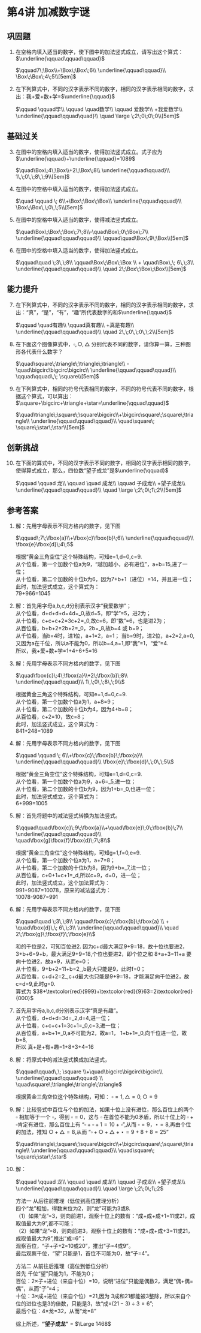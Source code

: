 # 第4讲 加减数字谜

## 巩固题

1. 在空格内填入适当的数字，使下图中的加法竖式成立，请写出这个算式：$\underline{\qquad\qquad\qquad}$
   
    $\qquad7\;\Box\\+\Box\;\Box\;6\\ \underline{\qquad\qquad}\\ \Box\;\Box\;4\;5\\[5em]$

2. 在下列算式中，不同的汉字表示不同的数字，相同的汉字表示相同的数字，求出：我+爱+数+学=$\underline{\qquad}$

    $\qquad \qquad学\\ \qquad \quad数学\\ \qquad 爱数学\\ +我爱数学\\ \underline{\qquad\qquad\quad}\\ \quad \large \;2\;0\;0\;0\\[5em]$

## 基础过关

3. 在图中的空格内填入适当的数字，使得加法竖式成立。式子应为$\underline{\qquad}+\underline{\qquad}=1089$
   
    $\quad\Box\;4\;\Box\\+2\;\Box\;8\\ \underline{\qquad\qquad}\\ 1\,\;0\,\;8\,\;9\\[5em]$

4. 在图中的空格中填入适当的数字，使得加法竖式成立。

    $\quad \qquad \; 6\\+\Box\;\Box\;\Box\\ \underline{\qquad\qquad}\\ \Box\;\Box\,\;0\,\;5\\[5em]$   

5. 在图中的空格中填入适当的数字，使得减法竖式成立。

    $\quad\Box\;\Box\;\Box\;7\;8\\-\quad\Box\;0\;\Box\;7\\ \underline{\qquad\qquad\qquad}\\ \qquad\quad\Box\;9\;\Box\\[5em]$  

6. 在图中的空格中填入适当的数字，使得加法竖式成立。

    $\qquad\quad \;3\,\;8\\ \qquad\Box\;\Box\;\Box \\ + \quad\Box\,\; 6\,\;3\\ \underline{\qquad\qquad\qquad}\\ \quad 2\;\Box\;\Box\;\Box\\[5em]$  

## 能力提升

7. 在下列算式中，不同的汉字表示不同的数字，相同的汉字表示相同的数字，求出：“真”，“是”，“有”，“趣”所代表数字的和$\underline{\qquad}$

    $\qquad \quad有趣\\ \qquad真有趣\\ +真是有趣\\ \underline{\qquad\qquad\qquad}\\ \quad 2\,\;0\,\;0\,\;2\\[5em]$

8. 在下面这个图像算式中，$\square,\bigcirc,\triangle$ 分别代表不同的数字，请你算一算，三种图形各代表什么数字？
   
    $\quad\square\;\triangle\;\triangle\;\triangle\\ -\quad\bigcirc\bigcirc\bigcirc\\ \underline{\qquad\qquad\qquad}\\ \qquad\qquad\,\; \square\\[5em]$   

9. 在下列算式中，相同的符号代表相同的数字，不同的符号代表不同的数字，根据这个算式，可以算出：$\square+\bigcirc+\triangle+\star=\underline{\qquad\qquad}$

    $\quad\triangle\;\square\;\square\bigcirc\\+\bigcirc\square\;\square\;\triangle\\ \underline{\qquad\qquad\qquad}\\ \quad\square\; \square\;\star\;\star\\[5em]$ 

## 创新挑战

10. 在下面的算式中，不同的汉字表示不同的数字，相同的汉字表示相同的数字，使得算式成立，那么，四位数“望子成龙”是$\underline{\qquad}$

    $\qquad \qquad 龙\\ \qquad \quad 成龙\\ \qquad 子成龙\\ +望子成龙\\ \underline{\qquad\qquad\qquad}\\ \quad \large \;2\;0\;1\;2\\[5em]$


## 参考答案

1. 解：先用字母表示不同方格内的数字，见下图
   
    $\qquad\;7\;\fbox{a}\\+\fbox{c}\fbox{b}\;6\\ \underline{\qquad\qquad}\\ \fbox{e}\fbox{d}\;4\;5$

    根据“黄金三角空位”这个特殊结构，可知e=1,d=0,c=9.   
    从个位看，第一个加数个位a为9，“越加越小，必有进位”，a+b=15,进了一位；  
    从十位看，第二个加数的十位b为6，因为7+b+1（进位）=14，并且进一位；  
    此时，加法竖式成立，这个算式为：   
    79+966=1045


2. 解：首先用字母a,b,c,d分别表示汉字“我爱数学”；  
   从个位看，d+d+d+d=4d=_0,故d=5，即“学”=5，进2为；  
   从十位看，c+c+c+2=3c+2=_0,故c=6，即“数”=6，也是进2为；  
   从百位看，b+b+2=2b+2=_0，2b=_8,故b=4 或 b=9；   
   从千位看，当b=4时，进1位，a+1=2，a=1；
   当b=9时，进2位，a+2=2,a=0,又因为a在千位，所以a不能为0，所以b=4,a=1,即“我”=1，“爱”=4.  
   所以，我+爱+数+学=1+4+6+5=16

3. 解：先用字母表示不同方格内的数字，见下图
   
    $\quad\fbox{c}\;4\;\fbox{a}\\+2\;\fbox{b}\;8\\ \underline{\qquad\qquad}\\ 1\,\;0\,\;8\,\;9\\$

    根据黄金三角这个特殊结构，可知e=1,d=0,c=9.   
    从个位看，第一个加数个位a为1，a+8=9；  
    从十位看，第二个加数的十位b为4，因为4+b=8；  
    从百位看，c+2=10，故c=8；   
    此时，加法竖式成立，这个算式为：   
    841+248=1089

4. 解：先用字母表示不同方格内的数字，见下图
   
    $\qquad \qquad \; 6\\+\fbox{c}\;\fbox{b}\;\fbox{a}\\ \underline{\qquad\qquad\qquad}\\ \fbox{e}\;\fbox{d}\,\;0\,\;5\\$   

    根据“黄金三角空位”这个特殊结构，可知e=1,d=0,c=9.   
    从个位看，第一个加数个位a为9，a+6=_5,进一位；  
    从十位看，第二个加数的十位b为9，因为1+b=_0,也进一位；  
    此时，加法竖式成立，这个算式为：   
    6+999=1005

5. 解：首先将题中的减法竖式转换为加法竖式。

    $\qquad\quad\fbox{c}\;9\;\fbox{a}\\+\quad\fbox{e}\;0\;\fbox{b}\;7\\ \underline{\qquad\qquad\qquad}\\ \quad\fbox{g}\fbox{f}\fbox{d}\;7\;8\\$  

    根据“黄金三角空位”这个特殊结构，可知g=1,f=0,e=9.   
    从个位看，第一个加数个位a为1，a+7=8；  
    从十位看，第二个加数的十位b为8，因为9+b=_7,进一位；  
    从百位看，c+0+1=c+1=_d,所以c=9，d=0，进一位；  
    此时，加法竖式成立，这个加法算式为：   
    991+9087=10078，原来的减法竖式为：  
    10078-9087=991

6. 解：先用字母表示不同方格内的数字，见下图

    $\qquad\quad \;3\,\;8\\ \qquad\fbox{c}\;\fbox{b}\;\fbox{a} \\ + \quad\fbox{d}\,\; 6\,\;3\\ \underline{\qquad\qquad\qquad}\\ \quad 2\;\fbox{g}\;\fbox{f}\;\fbox{e}\\$  

    和的千位是2，可知百位进2.
    因为c+d最大满足9+9=18，故十位也要进2，3+b+6=9+b，最大满足9+9=18,个位也要进2，即个位之和 8+a+3=11+a 要向十位进2，故a=9，从而e=0；   
    从十位看，9+b+2=11+b=2_,b最大只能是9，此时f=0；  
    从百位看，c+d+2=2_,c+d最大也只能是9+9=18，才能满足向千位进2，故c=d=9,此时g=0.    
    算式为 $38+\textcolor{red}{999}+\textcolor{red}{9}63=2\textcolor{red}{000}$

7. 首先用字母a,b,c,d分别表示汉字“真是有趣”。  
    从个位看，d+d+d=3d=_2,d=4,进一位；  
    从十位看，c+c+c+1=3c+1=_0,c=3,进一位；  
    从百位看，a+b+1=_0,a不可能为2，故a=1，
    1+b+1=_0,向千位进一位，故b=8,  
    所以 真+是+有+趣=1+8+3+4=16

8. 解：将原式中的减法竖式换成加法竖式，

    $\qquad\qquad\,\; \square \\+\quad\bigcirc\bigcirc\bigcirc\\ \underline{\qquad\qquad\qquad} \\ \quad\square\;\triangle\;\triangle\;\triangle$ 

    根据黄金三角空位这个特殊结构，可知：
    $\square=1,\triangle=0,\bigcirc=9$  

9. 解：比较竖式中百位与个位的加法，如果十位上没有进位，那么百位上的两个 $\square$ 相加等于一个 $\square$，得到 $\square=0$，这与 $\square$ 在首位不能为0矛盾，所以十位上的 $\square+\square$肯定有进位，那么百位上有 “$\square+\square+1=10+\square$”,从而 $\square=9，\star=8$,再由个位的加法，推知 $\bigcirc+\triangle=8$,从而 “$\square+\bigcirc+\triangle+\star=9+8+8=25$”

    $\quad\triangle\;\square\;\square\bigcirc\\+\bigcirc\square\;\square\;\triangle\\ \underline{\qquad\qquad\qquad}\\ \quad\square\; \square\;\star\;\star$ 

10. 解：
    
    $\qquad \qquad 龙\\ \qquad \quad 成龙\\ \qquad 子成龙\\ +望子成龙\\ \underline{\qquad\qquad\qquad}\\ \quad \large \;2\;0\;1\;2$

    方法一 从后往前推理（低位到高位推理分析）  
    四个“龙”相加，得数末位为2，则“龙”可能为3或8.  
    （1）如果“龙”=3，则向前进1，观察十位上的数有：“成+成+成+1=11或21，成取值最大为9”,都不可能；  
    （2）如果“龙”=8，则向前进3，观察十位上的数有：“成+成+成+3=11或21，成取值最大为9”,推出“成=6”；  
    观察百位，“子+子+2=10或20”，推出“子=4或9”。  
    最后观察千位，“望”只能是1，首位不可能为0，故“子=4”。

    方法二 从前往后推理（高位到低位分析）  
    首先 千位“望”只能为1，不能为0；  
    百位：2$\times$子+进位（来自十位）=10，说明“进位”只能是偶数2，满足“偶+偶=偶”，从而“子”=4；  
    十位：3$\times$成+进位（来自个位）=21,因为 3成和21都能被3整除，所以来自个位的进位也是3的倍数，只能是3，故“成=$(21-3)\div 3=6$”;   
    最后个位：4$\times$龙=32，从而“龙=8”

    综上所述，**“望子成龙”** = $\Large 1468$
